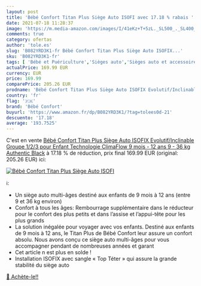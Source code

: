 ```yaml
---
layout: post
title: 'Bébé Confort Titan Plus Siège Auto ISOFI avec 17.18 % rabais '
date: 2021-07-18 11:28:37
image: 'https://m.media-amazon.com/images/I/41eKz+T+5zL._SL500_._SL400_.jpg'
comments: true
category: ofertas
author: 'tole.es'
slug: 'B082YRD3K1-fr Bébé Confort Titan Plus Siège Auto ISOFIX...'
sku: 'B082YRD3K1-fr'
tags: [ 'Bébé et Puériculture','Sièges auto','Sièges auto et accessoires','bébé confort', ]
actualPrice: 169.99 EUR
currency: EUR
price: 169.99
comparePrice: 205.26 EUR
prodname: 'Bébé Confort Titan Plus Siège Auto ISOFIX Evolutif/Inclinable Groupe 1/2/3 pour Enfant  Technologie ClimaFlow  9 mois - 12 ans  9 - 36 kg   Authentic Black'
country: 'fr'
flag: '🇫🇷'
brand: 'Bébé Confort'
buyurl: 'https://www.amazon.fr/dp/B082YRD3K1/?tag=tolees0d-21'
descuento: '17.18'
average: '193.7525'
---
```


C'est en vente [Bébé Confort Titan Plus Siège Auto ISOFIX Evolutif/Inclinable Groupe 1/2/3 pour Enfant  Technologie ClimaFlow  9 mois - 12 ans  9 - 36 kg   Authentic Black](https://www.amazon.fr/dp/B082YRD3K1/?tag=tolees0d-21)  à  17.18 % de réduction, prix final  169.99 EUR (original: 205.26 EUR) ici:

[![Bébé Confort Titan Plus Siège Auto ISOFI](https://m.media-amazon.com/images/I/41eKz+T+5zL._SL500_._SL400_.jpg)](https://www.amazon.fr/dp/B082YRD3K1/?tag=tolees0d-21)

ℹ️:

- Un siège auto multi-âges destiné aux enfants de 9 mois à 12 ans (entre 9 et 36 kg environ)
- Confort à tous les âges: Rembourrage supplémentaire dans le réducteur pour le confort des plus petits et dans l’assise et l’appui-tête pour les plus grands
- La solution inégalée pour voyager avec vos enfants. Destiné aux enfants de 9 mois à 12 ans, le Titan Plus de Bébé Confort leur assure un confort absolu. Nous avons conçu ce siège auto multi-âges pour vous accompagner pendant de nombreuses années et garant
- Cet article n est plus en solde !
- Installation ISOFIX avec sangle « Top Téter » qui assure la grande stabilité du siège auto

[🛒 Achète-le!!](https://www.amazon.fr/dp/B082YRD3K1/?tag=tolees0d-21)
